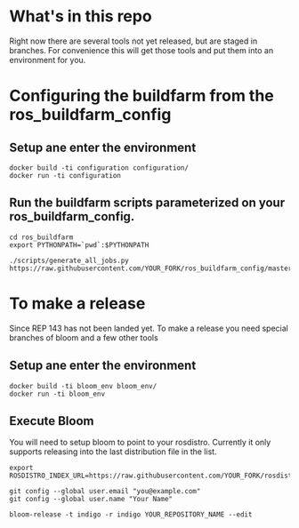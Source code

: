 # What's in this repo

Right now there are several tools not yet released, but are staged in branches. For convenience this will get those tools and put them into an environment for you. 

# Configuring the buildfarm from the ros_buildfarm_config

## Setup ane enter the environment

```
docker build -ti configuration configuration/
docker run -ti configuration
```

## Run the buildfarm scripts parameterized on your ros_buildfarm_config. 

```
cd ros_buildfarm
export PYTHONPATH=`pwd`:$PYTHONPATH

./scripts/generate_all_jobs.py https://raw.githubusercontent.com/YOUR_FORK/ros_buildfarm_config/master/YOUR_BUILD_INDEX_FILE.yaml
```




# To make a release

Since REP 143 has not been landed yet. To make a release you need special branches of bloom and a few other tools 

## Setup ane enter the environment

```
docker build -ti bloom_env bloom_env/
docker run -ti bloom_env 
```

## Execute Bloom

You will need to setup bloom to point to your rosdistro. Currently it only supports releasing into the last distribution file in the list. 

```
export ROSDISTRO_INDEX_URL=https://raw.githubusercontent.com/YOUR_FORK/rosdistro/YOUR_BRANCH/index.yaml

git config --global user.email "you@example.com"
git config --global user.name "Your Name"

bloom-release -t indigo -r indigo YOUR_REPOSITORY_NAME --edit
